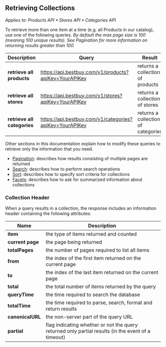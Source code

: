 ## Retrieving Collections

*Applies to: Products API &#8226; Stores API &#8226; Categories API*

To retrieve more than one item at a time (e.g. all Products in our catalog), use one of the following queries. *By default the max page size is 100 (meaning 100 unique results). See Pagination for more information on returning results greater than 100.*

Description | Query | Result
------------|-------|-------
**retrieve all products** | https://api.bestbuy.com/v1/products?apiKey=YourAPIKey | returns a collection of products
**retrieve all stores** | https://api.bestbuy.com/v1/stores?apiKey=YourAPIKey | returns a collection of stores
**retrieve all categories** | https://api.bestbuy.com/v1/categories?apiKey=YourAPIKey | returns a collection of categories

Other sections in this documentation explain how to modify these queries to retrieve only the information that you need.

+ <a href="#">Pagination</a>: describes how results consisting of multiple pages are returned
+ <a href="#">Search</a>: describes how to perform search operations
+ <a href="#">Sort</a>: describes how to specify sort criteria for collections
+ <a href="#">Facets</a>: describes how to ask for summarized information about collections

### Collection Header

When a query results in a collection, the response includes an information header containing the following attributes:

Name | Description
-----|------------
**item** | the type of items returned and counted
**current page** | the page being returned
**totalPages** | the number of pages required to list all items
**from** | the index of the first item returned on the current page
**to** | the index of the last item returned on the current page
**total** | the total number of items returned by the query
**queryTime** | the time required to search the database
**totalTime** | the time required to parse, search, format and return results
**canonicalURL** | the non-server part of the query URL
**partial** | flag indicating whether or not the query returned only partial results (in the event of a timeout)